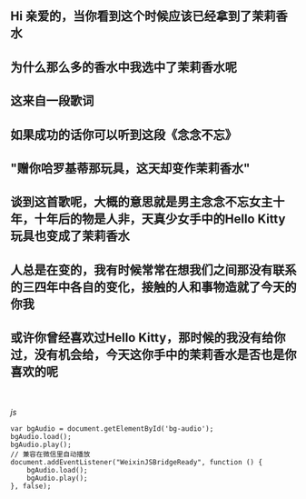 ## Hi 亲爱的，当你看到这个时候应该已经拿到了茉莉香水
## 为什么那么多的香水中我选中了茉莉香水呢
## 这来自一段歌词
## 如果成功的话你可以听到这段《念念不忘》
## "赠你哈罗基蒂那玩具，这天却变作茉莉香水"
## 谈到这首歌呢，大概的意思就是男主念念不忘女主十年，十年后的物是人非，天真少女手中的Hello Kitty玩具也变成了茉莉香水
## 人总是在变的，我有时候常常在想我们之间那没有联系的三四年中各自的变化，接触的人和事物造就了今天的你我
## 或许你曾经喜欢过Hello Kitty，那时候的我没有给你过，没有机会给，今天这你手中的茉莉香水是否也是你喜欢的呢

  <audio id="bg-audio" src="tea-mytalk/moon/miss.mp3" loop="loop" autoplay="autoplay"></audio>

*js*

    var bgAudio = document.getElementById('bg-audio');
    bgAudio.load();
    bgAudio.play();
    // 兼容在微信里自动播放
    document.addEventListener("WeixinJSBridgeReady", function () {
        bgAudio.load();
        bgAudio.play();
    }, false);
